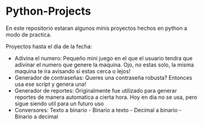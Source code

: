 # Python-Projects

En este repositorio estaran algunos minis proyectos hechos en python a modo de practica.


Proyectos hasta el dia de la fecha:
- Adivina el numero: Pequeño mini juego en el que el usuario tendra que adivinar el numero que genere la maquina. Ojo, no estas solo, la misma maquina te ira avisando si estas cerca o lejos!
- Generador de contraseñas: Queres una contraseña robusta? Entonces usa ese script y genera una!
- Generador de reportes: Originalmente fue utilizado para generar reportes de manera automatica a cierta hora. Hoy en dia no se usa, pero sigue siendo util para un futuro uso
- Conversores: Texto a binario - Binario a texto - Decimal a binario - Binario a decimal
